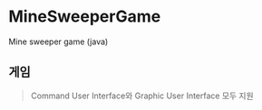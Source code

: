 # MineSweeperGame
Mine sweeper game (java)

## 게임
> Command User Interface와 Graphic User Interface 모두 지원




